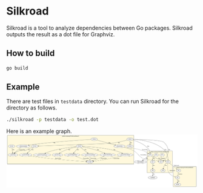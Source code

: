 # Silkroad

Silkroad is a tool to analyze dependencies between Go packages.
Silkroad outputs the result as a dot file for Graphviz.

## How to build

```sh
go build
```

## Example

There are test files in `testdata` directory. You can run Silkroad for the directory as follows.

```sh
./silkroad -p testdata -o test.dot
```

Here is an example graph.
![test.svg](./test.svg)
